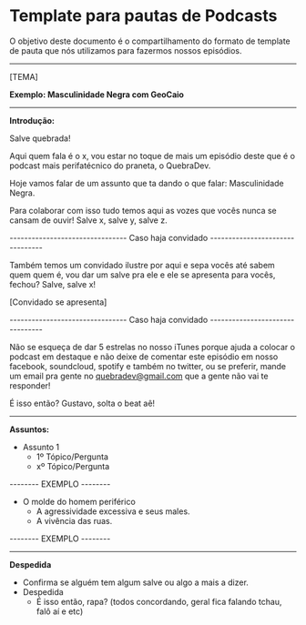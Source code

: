 # Template para pautas de Podcasts

O objetivo deste documento é o compartilhamento do formato de template de pauta que nós utilizamos para fazermos nossos episódios.

--------------------------------
[TEMA]

**Exemplo: Masculinidade Negra com GeoCaio**

--------------------------------
**Introdução:**

Salve quebrada!

Aqui quem fala é o x, vou estar no toque de mais um episódio deste que é o podcast mais perifatécnico do praneta, o QuebraDev.

Hoje vamos falar de um assunto que ta dando o que falar: Masculinidade Negra. 

Para colaborar com isso tudo temos aqui as vozes que vocês nunca se cansam de ouvir! Salve x, salve y, salve z.

-------------------------------- Caso haja convidado --------------------------------

Também temos um convidado ilustre por aqui e sepa vocês até sabem quem quem é, vou dar um salve pra ele e ele se apresenta para vocês, fechou? Salve, salve x!

[Convidado se apresenta]

-------------------------------- Caso haja convidado --------------------------------

Não se esqueça de dar 5 estrelas no nosso iTunes porque ajuda a colocar o podcast em destaque e não deixe de comentar este episódio em nosso facebook, soundcloud, spotify e também no twitter, ou se preferir, mande um email pra gente no quebradev@gmail.com que a gente não vai te responder!

É isso então? Gustavo, solta o beat aê!

----------------------------------------------------------------------
**Assuntos:**

- Assunto 1
   - 1º Tópico/Pergunta
   - xº Tópico/Pergunta
 
-------- EXEMPLO --------
- O molde do homem periférico
   - A agressividade excessiva e seus males.
   - A vivência das ruas.

-------- EXEMPLO -------- 

----------------------------------------------------------------------
**Despedida**

- Confirma se alguém tem algum salve ou algo a mais a dizer.
- Despedida 
   - É isso então, rapa? (todos concordando, geral fica falando tchau, falô aí e etc)
